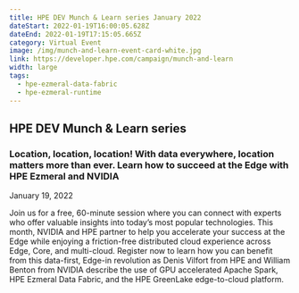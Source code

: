 ```yaml
---
title: HPE DEV Munch & Learn series January 2022
dateStart: 2022-01-19T16:00:05.628Z
dateEnd: 2022-01-19T17:15:05.665Z
category: Virtual Event
image: /img/munch-and-learn-event-card-white.jpg
link: https://developer.hpe.com/campaign/munch-and-learn
width: large
tags:
  - hpe-ezmeral-data-fabric
  - hpe-ezmeral-runtime
---
```

## HPE DEV Munch & Learn series

### Location, location, location! With data everywhere, location matters more than ever. Learn how to succeed at the Edge with HPE Ezmeral and NVIDIA 

January 19, 2022

Join us for a free, 60-minute session where you can connect with experts who offer valuable insights into today’s most popular technologies. This month, NVIDIA and HPE partner to help you accelerate your success at the Edge while enjoying a friction-free distributed cloud experience across Edge, Core, and multi-cloud. Register now to learn how you can benefit from this data-first, Edge-in revolution as Denis Vilfort from HPE and William Benton from NVIDIA describe the use of GPU accelerated Apache Spark, HPE Ezmeral Data Fabric, and the HPE GreenLake edge-to-cloud platform. 
